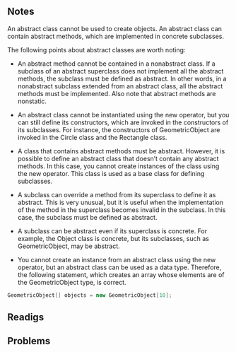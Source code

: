 ## Notes

An abstract class cannot be used to create objects. An abstract class can contain
abstract methods, which are implemented in concrete subclasses.

The following points about abstract classes are worth noting:
* An abstract method cannot be contained in a nonabstract class. If a subclass of an
abstract superclass does not implement all the abstract methods, the subclass must
be defined as abstract. In other words, in a nonabstract subclass extended from an
abstract class, all the abstract methods must be implemented. Also note that abstract
methods are nonstatic.

* An abstract class cannot be instantiated using the new operator, but you can still
define its constructors, which are invoked in the constructors of its subclasses. For
instance, the constructors of GeometricObject are invoked in the Circle class
and the Rectangle class.

* A class that contains abstract methods must be abstract. However, it is possible to
define an abstract class that doesn’t contain any abstract methods. In this case, you
cannot create instances of the class using the new operator. This class is used as a
base class for defining subclasses.

* A subclass can override a method from its superclass to define it as abstract. This is
very unusual, but it is useful when the implementation of the method in the superclass becomes invalid in the subclass. In this case, the subclass must be defined as
abstract.

* A subclass can be abstract even if its superclass is concrete. For example, the Object
class is concrete, but its subclasses, such as GeometricObject, may be abstract.

* You cannot create an instance from an abstract class using the new operator, but an
abstract class can be used as a data type. Therefore, the following statement, which
creates an array whose elements are of the GeometricObject type, is correct.
```java
GeometricObject[] objects = new GeometricObject[10];
```

## Readigs

## Problems
